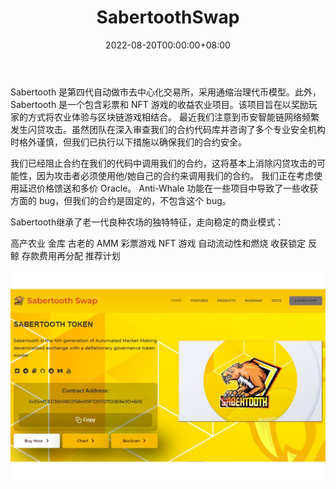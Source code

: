 ﻿---
title: "SabertoothSwap"
description: "Sabertooth 是第 4 代 AMM 和 DEFI."
date: 2022-08-20T00:00:00+08:00
lastmod: 2022-08-20T00:00:00+08:00
draft: false
authors: ["boogArno"]
featuredImage: "sabertoothswap.png"
tags: ["Exchanges","SabertoothSwap"]
categories: ["nfts"]
nfts: ["Exchanges"]
blockchain: "BSC"
website: "https://app.sabertoothswap.com/"
twitter: "https://twitter.com/SabertoothSwap"
discord: ""
telegram: ""
github: "https://github.com/SabertoothSwap"
youtube: ""
twitch: ""
facebook: ""
instagram: "https://t.me/sabertoothswap_en"
reddit: "https://www.reddit.com/r/SabertoothSwap/"
medium: "https://medium.com/@sabertoothswap"
steam: ""
gitbook: ""
googleplay: ""
appstore: ""
status: "Live"
weight: 
lightgallery: true
toc: true
pinned: false
recommend: false
recommend1: false
---
Sabertooth 是第四代自动做市去中心化交易所，采用通缩治理代币模型。此外，Sabertooth 是一个包含彩票和 NFT 游戏的收益农业项目。该项目旨在以奖励玩家的方式将农业体验与区块链游戏相结合。
最近我们注意到币安智能链网络频繁发生闪贷攻击。虽然团队在深入审查我们的合约代码库并咨询了多个专业安全机构时格外谨慎，但我们已执行以下措施以确保我们的合约安全。‌

  我们已经阻止合约在我们的代码中调用我们的合约，这将基本上消除闪贷攻击的可能性，因为攻击者必须使用他/她自己的合约来调用我们的合约。
  我们正在考虑使用延迟价格馈送和多价 Oracle。
  Anti-Whale 功能在一些项目中导致了一些收获方面的 bug，但我们的合约是固定的，不包含这个 bug。

Sabertooth继承了老一代良种农场的独特特征，走向稳定的商业模式：

  高产农业
  金库
  古老的
  AMM
  彩票游戏
  NFT 游戏
  自动流动性和燃烧
  收获锁定
  反鲸
  存款费用再分配
  推荐计划

![sabertoothswap-dapp-exchanges-bsc-image1_4feb9b5ec7cfff597ae47ff56ae7fca5](sabertoothswap-dapp-exchanges-bsc-image1_4feb9b5ec7cfff597ae47ff56ae7fca5.png)